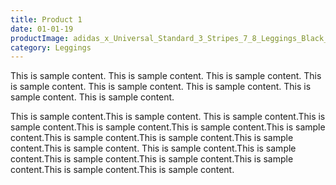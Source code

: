 ```yaml
---
title: Product 1
date: 01-01-19
productImage: adidas_x_Universal_Standard_3_Stripes_7_8_Leggings_Black_FJ7470_21_model.jpg
category: Leggings
---
```


This is sample content. This is sample content. This is sample content. This is sample content. This is sample content. This is sample content.
This is sample content.
This is sample content.

This is sample content.This is sample content.
This is sample content.This is sample content.This is sample content.This is sample content.This is sample content.This is sample content.This is sample content.This is sample content.This is sample content.
This is sample content.This is sample content.This is sample content.This is sample content.This is sample content.This is sample content.This is sample content.